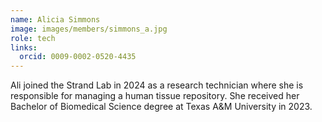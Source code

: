 ```yaml
---
name: Alicia Simmons
image: images/members/simmons_a.jpg
role: tech
links:
  orcid: 0009-0002-0520-4435
---
```

Ali joined the Strand Lab in 2024 as a research technician where she is responsible for managing a human tissue repository. She received her Bachelor of Biomedical Science degree at Texas A&M University in 2023.